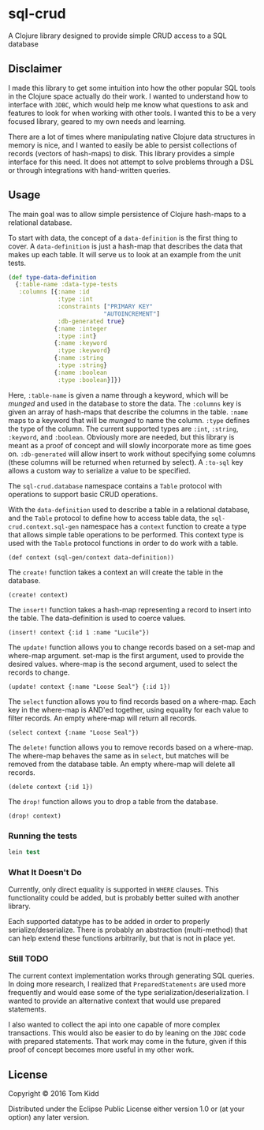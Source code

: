 # sql-crud

A Clojure library designed to provide simple CRUD access to a SQL database

## Disclaimer

I made this library to get some intuition into how the other
popular SQL tools in the Clojure space actually do their work. I wanted to 
understand how to interface with `JDBC`, which would help me know what 
questions to ask and features to look for when working with other tools. 
I wanted this to be a very focused library, geared to my own needs and learning.

There are a lot of times where manipulating native Clojure data structures in
memory is nice, and I wanted to easily be able to persist collections of
records (vectors of hash-maps) to disk. This library provides a simple 
interface for this need. It does not attempt to solve problems through
a DSL or through integrations with hand-written queries.

## Usage

The main goal was to allow simple persistence of Clojure hash-maps to a 
relational database.

To start with data, the concept of a `data-definition` is the first thing
to cover. A `data-definition` is just a hash-map that describes the data
that makes up each table. It will serve us to look at an example from the
unit tests.

```clojure
(def type-data-definition
  {:table-name :data-type-tests
   :columns [{:name :id
              :type :int
              :constraints ["PRIMARY KEY"
                           "AUTOINCREMENT"]
              :db-generated true}
             {:name :integer
              :type :int}
             {:name :keyword
              :type :keyword}
             {:name :string
              :type :string}
             {:name :boolean
              :type :boolean}]})
```

Here, `:table-name` is given a name through a keyword, which will be *munged*
and used in the database to store the data. The `:columns` key is given an array of hash-maps
that describe the columns in the table. `:name` maps to a keyword that will
be *munged* to name the column. `:type` defines the type of the column.
The current supported types are `:int`, `:string`, `:keyword`, and `:boolean`.
Obviously more are needed, but this library is meant as a proof of concept and
will slowly incorporate more as time goes on. `:db-generated` will allow insert
to work without specifying some columns (these columns will be returned when returned by select). 
A `:to-sql` key allows a custom way to serialize a value to be specified.

The `sql-crud.database` namespace contains a `Table` protocol with operations 
to support basic CRUD operations. 

With the `data-definition` used to describe a table in a relational database,
and the `Table` protocol to define how to access table data, the `sql-crud.context.sql-gen` 
namespace has a `context` function to create a type that allows simple table 
operations to be performed. This context type is used with the `Table` protocol
functions in order to do work with a table.

`(def context (sql-gen/context data-definition))`

The `create!` function takes a context an will create the table in the database.

`(create! context)`

The `insert!` function takes a hash-map representing a record to insert into the
table. The data-definition is used to coerce values.

`(insert! context {:id 1 :name "Lucile"})`

The `update!` function allows you to change records based on a set-map and
where-map argument. set-map is the first argument, used to provide the desired
values. where-map is the second argument, used to select the records to change.

`(update! context {:name "Loose Seal"} {:id 1})`

The `select` function allows you to find records based on a where-map. Each key
in the where-map is AND'ed together, using equality for each value to filter
records. An empty where-map will return all records.

`(select context {:name "Loose Seal"})`

The `delete!` function allows you to remove records based on a where-map. The
where-map behaves the same as in `select`, but matches will be removed from
the database table. An empty where-map will delete all records.

`(delete context {:id 1})`

The `drop!` function allows you to drop a table from the database.

`(drop! context)`

### Running the tests

```clojure
lein test
```

### What It Doesn't Do

Currently, only direct equality is supported in `WHERE` clauses. This 
functionality could be added, but is probably better suited with another
library.

Each supported datatype has to be added in order to properly serialize/deserialize.
There is probably an abstraction (multi-method) that can help extend these
functions arbitrarily, but that is not in place yet.

### Still TODO

The current context implementation works through generating SQL queries. In
doing more research, I realized that `PreparedStatements` are used more
frequently and would ease some of the type serialization/deserialization.
I wanted to provide an alternative context that would use prepared statements.

I also wanted to collect the api into one capable of more complex transactions.
This would also be easier to do by leaning on the `JDBC` code with prepared 
statements. That work may come in the future, given if this proof of concept
becomes more useful in my other work.

## License

Copyright © 2016 Tom Kidd

Distributed under the Eclipse Public License either version 1.0 or (at
your option) any later version.
